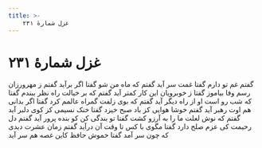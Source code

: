 ```yaml
---
title: >-
    غزل شمارهٔ ۲۳۱
---
```

# غزل شمارهٔ ۲۳۱

گفتم غم تو دارم گفتا غمت سر آید
گفتم که ماه من شو گفتا اگر برآید
گفتم ز مهرورزان رسم وفا بیاموز
گفتا ز خوبرویان این کار کمتر آید
گفتم که بر خیالت راه نظر ببندم
گفتا که شب رو است او از راه دیگر آید
گفتم که بوی زلفت گمراه عالمم کرد
گفتا اگر بدانی هم اوت رهبر آید
گفتم خوشا هوایی کز باد صبح خیزد
گفتا خنک نسیمی کز کوی دلبر آید
گفتم که نوش لعلت ما را به آرزو کشت
گفتا تو بندگی کن کو بنده پرور آید
گفتم دل رحیمت کی عزم صلح دارد
گفتا مگوی با کس تا وقت آن درآید
گفتم زمان عشرت دیدی که چون سر آمد
گفتا خموش حافظ کاین غصه هم سر آید
